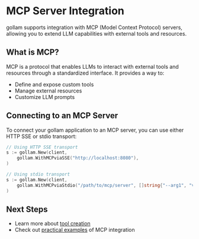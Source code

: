 # MCP Server Integration

gollam supports integration with MCP (Model Context Protocol) servers, allowing you to extend LLM capabilities with external tools and resources.

## What is MCP?

MCP is a protocol that enables LLMs to interact with external tools and resources through a standardized interface. It provides a way to:

- Define and expose custom tools
- Manage external resources
- Customize LLM prompts

## Connecting to an MCP Server

To connect your gollam application to an MCP server, you can use either HTTP SSE or stdio transport:

```go
// Using HTTP SSE transport
s := gollam.New(client,
    gollam.WithMCPviaSSE("http://localhost:8080"),
)

// Using stdio transport
s := gollam.New(client,
    gollam.WithMCPviaStdio("/path/to/mcp/server", []string{"--arg1", "value1"}),
)
```

## Next Steps

- Learn more about [tool creation](tools.md)
- Check out [practical examples](examples.md) of MCP integration 